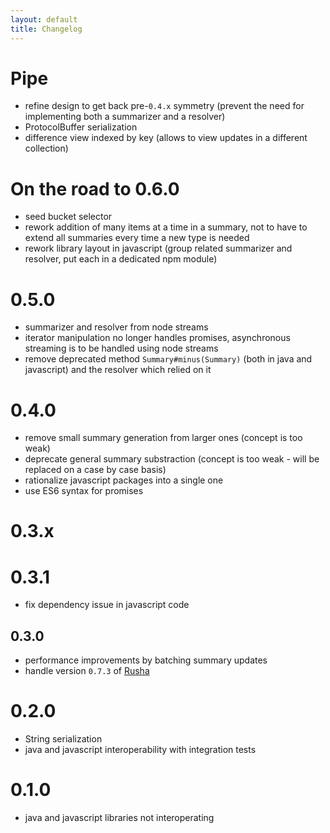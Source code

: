 ```yaml
---
layout: default
title: Changelog
---
```


# Pipe

* refine design to get back pre-`0.4.x` symmetry (prevent the need for implementing both a summarizer and a resolver)
* ProtocolBuffer serialization
* difference view indexed by key (allows to view updates in a different collection)

# On the road to 0.6.0

* seed bucket selector
* rework addition of many items at a time in a summary, not to have to extend all summaries every time a new type is needed
* rework library layout in javascript (group related summarizer and resolver, put each in a dedicated npm module)

# 0.5.0

* summarizer and resolver from node streams
* iterator manipulation no longer handles promises, asynchronous streaming is to be handled using node streams
* remove deprecated method `Summary#minus(Summary)` (both in java and javascript) and the resolver which relied on it

# 0.4.0

* remove small summary generation from larger ones (concept is too weak)
* deprecate general summary substraction (concept is too weak - will be replaced on a case by case basis)
* rationalize javascript packages into a single one
* use ES6 syntax for promises

# 0.3.x

# 0.3.1

* fix dependency issue in javascript code

## 0.3.0

* performance improvements by batching summary updates
* handle version `0.7.3` of [Rusha](https://github.com/srijs/rusha)

# 0.2.0

* String serialization
* java and javascript interoperability with integration tests

# 0.1.0

* java and javascript libraries not interoperating
